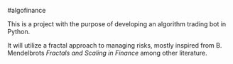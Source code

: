 #algofinance

This is a project with the purpose of developing an algorithm trading bot in Python.

It will utilize a fractal approach to managing risks, mostly inspired from B. Mendelbrots *Fractals and Scaling in Finance* among other literature.
